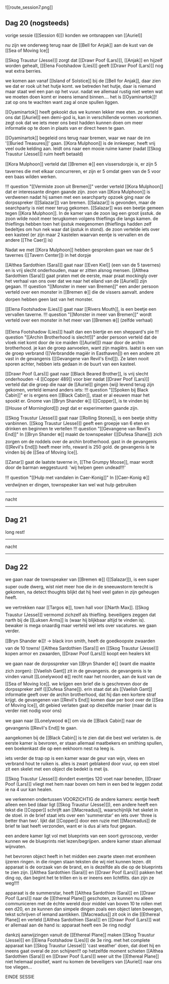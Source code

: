 ![[route_session7.png]]

## Dag 20 (nogsteeds)

vorige sessie ([[Session 6]]) konden we ontsnappen van [[Auriel]]

nu zijn we onderweg terug naar de [[Bell for Anjak]] aan de kust van de [[Sea of Moving Ice]]

[[Skog Traustur (Jesse)]] zorgt dat [[Drawr Poof (Lars)]], [[Anjak]] en hijzelf worden gehealt, [[Elena Footshadow (Lies)]] geeft [[Drawr Poof (Lars)]] nog wat extra berries.

we komen aan vanaf [[Island of Solstice]] bij de [[Bell for Anjak]], daar zien we dat er rook uit het hutje komt. we betreden het hutje, daar is niemand maar staat wel een pan op het vuur. nadat we allemaal rustig niet weten wat we moeten doen komt er ineens iemand binnen.... het is [[Oyaminartok]]! zat op ons te wachten want zag al onze spullen liggen.

[[Oyaminartok]] heeft gekookt dus we kunnen lekker mee eten. ze verteld ons dat [[Auriel]] een demi-god is, kan in verschillende vormen voorkomen. zegt ook dat we iets meer ons best hadden kunnen doen om meer informatie op te doen in plaats van er direct heen te gaan.

[[Oyaminartok]] begeleid ons terug naar bremen, waar we naar de inn '[[Buried Treasures]]' gaan. [[Kora Mulphoon]] is de innkeeper, heeft vrij veel oude kelding aan. leidt ons naar een mooie ruime kamer (nadat [[Skog Traustur (Jesse)]] ruim heeft betaald)

[[Kora Mulphoon]] verteld dat [[Bremen ❄️]] een vissersdorpje is, er zijn 5 tavernes die met elkaar concurreren, er zijn er 5 omdat geen van de 5 voor een baas wilden werken.

!!! question "[[Vermiste zoon uit Bremen]]"
	verder verteld [[Kora Mulphoon]] dat er interessante dingen gaande zijn. zoon van [[Kora Mulphoon]] is verdwenen nadat hij samen met een searchparty opzoek ging naar de dorpsspreker ([[Salazar]]) van bremen. [[Salazar]] is gevonden, maar de searchparty is niet meer terug gekomen. [[Salazar]] was een beetje gemeen tegen [[Kora Mulphoon]].
	In de kamer van de zoon lag een groot ijsstuk. de zoon wilde nooit meer terugkomen volgens thieflings die langs kamen. de thieflings hebben toen het ijsstuk meegenomen (thieflings hadden zelf bedeltjes om hun nek waar dat ijsstuk in stond). de zoon vertelde iets over een kasteel (er zijn maar 2 kastelen waarvan eentje is vervallen en de andere [[The Caer]] is)

Nadat we met [[Kora Mulphoon]] hebben gesproken gaan we naar de 5 tavernes ([[Tavern Center]]) in het dorpje

[[Althea Sardothien (Sara)]] gaat naar [[Even Kiel]] (een van de 5 tavernes) en is vrij slecht onderhouden, maar er zitten alsnog mensen. [[Althea Sardothien (Sara)]] gaat praten met de eerste, maar praat mockingly over het verhaal van ons over dat we naar het eiland van de [[Auriel]] zijn gegaan.
!!! question "[[Monster in meer van Bremen]]"
	een ander persoon verteld over een monster in [[Bremen ❄️]] die de vissers aanvalt. andere dorpen hebben geen last van het monster.

[[Elena Footshadow (Lies)]] gaat naar [[Rivers Mouth]], is een beetje een vervallen taverne.
!!! question "[[Monster in meer van Bremen]]"
	wordt verteld over een monster in het meer van [[Bremen ❄️]] (zelfde verhaal)

[[Elena Footshadow (Lies)]] haalt dan een biertje en een sheppard's pie
!!! question "[[Archin Brotherhood is slecht!]]"
	ander persoon verteld dat de vloek niet komt door de ice maiden ([[Auriel]]) maar door de archin brotherhood. je kan de groep aanvoelen, want zijn magiërs. laatst is een van de groep verbrand ([[Verbrandde magiër in Easthaven]]) en een andere zit vast in de gevangenis ([[Gevangene van Revil's End]]). Ze laten nooit sporen achter, hebben iets gedaan in de buurt van een kasteel.

[[Drawr Poof (Lars)]] gaat naar [[Black Beared Brother]], is vrij slecht onderhouden
-4 [[Copper 489]] voor bier
nadat [[Drawr Poof (Lars)]] verteld dat die groep die naar de [[Auriel]] gingen (wij) levend terug zijn gekomen, verteld iemand anders iets:
!!! question "[[Spoken bij Black Cabin]]"
	er is ergens een [[Black Cabin]], staat er al eeuwen maar het spookt er. Gnome van [[Bryn Shander ❄️]] ([[Copper]], is te vinden bij [[House of Morninglord]]) zegt dat er experimenten gaande zijn.

[[Skog Traustur (Jesse)]] gaat naar [[Rolling Stones]], is een beetje shitty vanbinnen. [[Skog Traustur (Jesse)]] geeft een groepje van 6 eten en drinken en beginnen te vertellen
!!! question "[[Gevangene van Revil's End]]"
	In [[Bryn Shander ❄️]] maakt de townspeaker ([[Dufesa Shane]]) zich zorgen om de roddels over de archin brotherhood. gast in de gevangenis ([[Revil's End]]) heeft meer info, reward is 250 gold. de gevangenis is te vinden bij de [[Sea of Moving Ice]].

[[Zanar]] gaat de laatste taverne in, [[The Grumpy Moose]], maar wordt door de barman weggestuurd: 'wij helpen geen undead!!!'

!!! question "[[Hulp met vandalen in Caer-Konig]]"
	In [[Caer-Konig ❄️]] verdwijnen er dingen, townspeaker kan wel wat hulp gebruiken


---
nacht

---
## Dag 21
long rest!

---
nacht

---
## Dag 22

we gaan naar de townspeaker van [[Bremen ❄️]] ([[Salazar]]), is een super super oude dwerg, wist niet meer hoe die in de sneeuwstorm terecht is gekomen, na detect thoughts blijkt dat hij heel veel gaten in zijn geheugen heeft.

we vertrekken naar [[Targos ❄️]], town hall voor [[Narth Max]]. [[Skog Traustur (Jesse)]] vermomd zichzelf als thiefling. beveiligers zeggen dat narth bij de [[Luksen Arms]] is (waar hij blijkbaar altijd te vinden is). bewaker is mega onaardig maar verteld wel iets over vacatures. we gaan verder.

[[Bryn Shander ❄️]]! -> black iron smith, heeft de goedkoopste zwaarden van de 10 towns! [[Althea Sardothien (Sara)]] en [[Skog Traustur (Jesse)]] kopen armor en zwaarden, [[Drawr Poof (Lars)]] koopt een healers kit

we gaan naar de dorpsspreker van [[Bryn Shander ❄️]] (want die maakte zich zorgen):
[[Vaelish Gant]] zit in de gevangenis. de gevangenis is te vinden vanuit [[Lonelywood ❄️]] recht naar het noorden, aan de kust van de [[Sea of Moving Ice]].
we krijgen een brief die is geschreven door de dorpsspreker zelf ([[Dufesa Shane]]). erin staat dat als [[Vaelish Gant]] informatie geeft over de archin brotherhood, dat hij dan een kortere straf krijgt.
de gevangenen van [[Revil's End]] komen daar per boot over de [[Sea of Moving Ice]], dit gebied verlaten gaat op diezelfde manier (maar dat is verder niet nodig voor ons)

we gaan naar [[Lonelywood ❄️]] om via de [[Black Cabin]] naar de gevangenis [[Revil's End]] te gaan.

aangekomen bij de [[Black Cabin]] is te zien dat die best wel verlaten is. de eerste kamer is bevroren, er staan allemaal maatbekers en smithing spullen, een boekenkast die op een eekhoorn nest na leeg is.

iets verder de trap op is een kamer waar de geur van wijn, vlees en verbrand hout te ruiken is. alles is zwart geblakerd door vuur, op een stoel zit een skelet met een object die bedekt is met ijs.

[[Skog Traustur (Jesse)]] dondert eventjes 120 voet naar beneden, [[Drawr Poof (Lars)]] vliegt met hem naar boven om hem in een bed te leggen zodat ie na 4 uur kan healen.

we verkennen ondertussen VOORZICHTIG de andere kamers:
eentje heeft alleen een bed (daar ligt [[Skog Traustur (Jesse)]]), een andere heeft een tekst die [[Copper]] schrijft aan [[Macreadus]], waarschijnlijk het skelet in de stoel. in de brief staat iets over een 'summerstar' en iets over 'three is better than two'. lijkt dat [[Copper]] door een ruzie met [[Macreadus]] de brief te laat heeft verzonden, want er is dus al iets fout gegaan.

een andere kamer ligt vol met blueprints van een soort gyroscoop, verder kunnen we de blueprints niet lezen/begrijpen. andere kamer staan allemaal wijnvaten.

het bevroren object heeft in het midden een zwarte steen met eromheen ijzeren ringen. in die ringen staan teksten die wij niet kunnen lezen. dit apparaat is de oorzaak van de brand, en is dezelfde als die op de blueprints te zien zijn. [[Althea Sardothien (Sara)]] en [[Drawr Poof (Lars)]] pakken het ding op, dan begint het te trillen en is er ineens een lichtflits. dan zijn ze weg!!!!

apparaat is de summerstar, heeft [[Althea Sardothien (Sara)]] en [[Drawr Poof (Lars)]] naar de [[Ethereal Plane]] geschoten, ze kunnen nu alleen communiceren met de échte wereld door middel van boven 10 te rollen met een d20, en ze kunnen dan simpele dingen zoals een object laten bewegen, tekst schrijven of iemand aantikken. [[Macreadus]] zit ook in die [[Ethereal Plane]] en verteld [[Althea Sardothien (Sara)]] en [[Drawr Poof (Lars)]] wat er allemaal aan de hand is: apparaat heeft een 3e ring nodig!

dankzij aanwijzingen vanuit de [[Ethereal Plane]] maken [[Skog Traustur (Jesse)]] en [[Elena Footshadow (Lies)]] de 3e ring. met het complete apparaat kan [[Skog Traustur (Jesse)]] 'cast weather' doen, dat doet hij en ineens gaat overal de zon schijnen!!! op hetzelfde moment schieten [[Althea Sardothien (Sara)]] en [[Drawr Poof (Lars)]] weer uit the [[Ethereal Plane]]
niet helemaal positief, want nu komen de beveiligers van [[Auriel]] naar ons toe vliegen...

EINDE SESSIE



